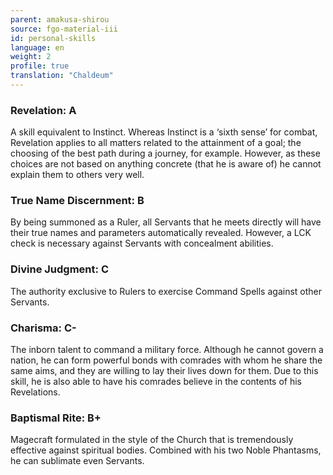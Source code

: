 ```yaml
---
parent: amakusa-shirou
source: fgo-material-iii
id: personal-skills
language: en
weight: 2
profile: true
translation: "Chaldeum"
---
```


### Revelation: A

A skill equivalent to Instinct. Whereas Instinct is a ‘sixth sense’ for combat, Revelation applies to all matters related to the attainment of a goal; the choosing of the best path during a journey, for example. However, as these choices are not based on anything concrete (that he is aware of) he cannot explain them to others very well.

### True Name Discernment: B

By being summoned as a Ruler, all Servants that he meets directly will have their true names and parameters automatically revealed. However, a LCK check is necessary against Servants with concealment abilities.

### Divine Judgment: C

The authority exclusive to Rulers to exercise Command Spells against other Servants.

### Charisma: C-

The inborn talent to command a military force. Although he cannot govern a nation, he can form powerful bonds with comrades with whom he share the same aims, and they are willing to lay their lives down for them. Due to this skill, he is also able to have his comrades believe in the contents of his Revelations.

### Baptismal Rite: B+

Magecraft formulated in the style of the Church that is tremendously effective against spiritual bodies. Combined with his two Noble Phantasms, he can sublimate even Servants.
